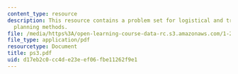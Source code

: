 ```yaml
---
content_type: resource
description: This resource contains a problem set for logistical and transportation
  planning methods.
file: /media/https%3A/open-learning-course-data-rc.s3.amazonaws.com/1-203j-logistical-and-transportation-planning-methods-fall-2006/d17eb2c0cc4de23eef06fbe11262f9e1_ps3.pdf
file_type: application/pdf
resourcetype: Document
title: ps3.pdf
uid: d17eb2c0-cc4d-e23e-ef06-fbe11262f9e1
---
```

